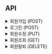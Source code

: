 ## API
<details>
<summary>
회원가입 (POST)
</summary>

#### URL
```
ec2-43-203-119-0.ap-northeast-2.compute.amazonaws.com:8080/signup
```
ec2-43-203-119-0.ap-northeast-2.compute.amazonaws.com:8080/signup
#### Request Body
```json
{
  "username": "525",
  "nickname": "525",
  "password": "525"
}
```
#### Response Body
```json
{
    "username": "525",
    "nickname": "525",
    "authorities": [
        {
            "authorityName": "ROLE_ADMIN"
        }
    ]
}
```
</details>
<details>
<summary>
로그인 (POST)
</summary>

#### URL
```
ec2-43-203-119-0.ap-northeast-2.compute.amazonaws.com:8080/signin
```
#### Request Body
```json
{
    "username": "55",
    "password": "55"
}
```

#### Response Header
```json
{
    "Authorization": "Bearer eyJhbGciOiJIUzI1NiJ9.eyJzdWIiOiI1NSIsInVzZXJuYW1lIjoiNTUiLCJleHAiOjE3MjI0MTMzMTEsImlhdCI6MTcyMjQwOTcxMX0.1vkJv6_vWgjrK9-NNAYZXIOSZ2MNz2JnJaVXSOXtUUo",
    "refreshToken": "Bearer eyJhbGciOiJIUzI1NiJ9.eyJzdWIiOiI1NSIsInVzZXJuYW1lIjoiNTUiLCJleHAiOjE3MjMwMTQ1MTEsImlhdCI6MTcyMjQwOTcxMX0.oCspgK7hWzKsYt7M0c-52lwuJQDFFPyDFo8myDr-NHk"
}
```
#### Response Body
```json
{
    "accessToken": "Bearer eyJhbGciOiJIUzI1NiJ9.eyJzdWIiOiI1NSIsInVzZXJuYW1lIjoiNTUiLCJleHAiOjE3MjI0MTMzMTEsImlhdCI6MTcyMjQwOTcxMX0.1vkJv6_vWgjrK9-NNAYZXIOSZ2MNz2JnJaVXSOXtUUo",
    "refreshToken": "Bearer eyJhbGciOiJIUzI1NiJ9.eyJzdWIiOiI1NSIsInVzZXJuYW1lIjoiNTUiLCJleHAiOjE3MjMwMTQ1MTEsImlhdCI6MTcyMjQwOTcxMX0.oCspgK7hWzKsYt7M0c-52lwuJQDFFPyDFo8myDr-NHk"
}
```
</details>

<details>
<summary>
회원수정 (PUT)
</summary>

#### URL
```
ec2-43-203-119-0.ap-northeast-2.compute.amazonaws.com:8080/signin
```
#### Request Header
```json
  Authorization : Bearer eyJhbGciOiJIUzI1NiJ9.eyJzdWIiOiI1NSIsInVzZXJuYW1lIjoiNTUiLCJleHAiOjE3MjI0MTMzMTEsImlhdCI6MTcyMjQwOTcxMX0.1vkJv6_vWgjrK9-NNAYZXIOSZ2MNz2JnJaVXSOXtUUo
```
#### Request Body
```json
{
  "oldPassword": "55",
  "newPassword": "123",
  "newNickname": "123"
}
```
#### Response
```json
    회원정보 수정 완료
```
</details>

<details>
<summary>
회원조회 (GET)
</summary>

#### URL
```json
ec2-43-203-119-0.ap-northeast-2.compute.amazonaws.com:8080/info
```
#### Request Header
```json
  Authorization : Bearer eyJhbGciOiJIUzI1NiJ9.eyJzdWIiOiI1NSIsInVzZXJuYW1lIjoiNTUiLCJleHAiOjE3MjI0MTMzMTEsImlhdCI6MTcyMjQwOTcxMX0.1vkJv6_vWgjrK9-NNAYZXIOSZ2MNz2JnJaVXSOXtUUo
```
#### Request Body
```json
{
    "nickname": "123",
    "username": "55"
}
```
</details>

<details>
<summary>
회원탈퇴 (DELETE)
</summary>

#### URL
```json
ec2-43-203-119-0.ap-northeast-2.compute.amazonaws.com:8080/delete
```
#### Request Header
```json
  Authorization : Bearer eyJhbGciOiJIUzI1NiJ9.eyJzdWIiOiI1NSIsInVzZXJuYW1lIjoiNTUiLCJleHAiOjE3MjI0MTMzMTEsImlhdCI6MTcyMjQwOTcxMX0.1vkJv6_vWgjrK9-NNAYZXIOSZ2MNz2JnJaVXSOXtUUo
```
#### Request Body
```json
{
    "password": "123"
}
```
#### Response
```json
    회원탈퇴 완료
```
</details>


